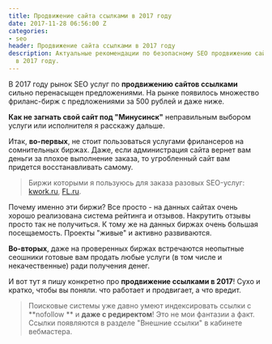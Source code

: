 ```yaml
---
title: Продвижение сайта ссылками в 2017 году
date: 2017-11-28 06:56:00 Z
categories:
- seo
header: Продвижение сайта ссылками в 2017 году
description: Актуальные рекомендации по безопасному SEO продвижению сайта ссылками
  в 2017 году.
---
```


В 2017 году рынок SEO услуг по **продвижению сайтов ссылками** сильно перенасыщен предложениями. На рынке появилось множество фриланс-бирж с предложениями за 500 рублей и даже ниже.

**Как не загнать свой сайт под "Минусинск"** неправильным выбором услуги или исполнителя я расскажу дальше.

Итак, **во-первых**, не стоит пользоваться услугами фрилансеров на сомнительных биржах. Даже, если администрация сайта вернет вам деньги за плохое выполнение заказа, то угробленный сайт вам придется восстанавливать самому.

> Биржи которыми я пользуюсь для заказа разовых SEO-услуг: [kwork.ru](https://kwork.ru/ref/10649), [FL.ru](https://www.fl.ru/).

Почему именно эти биржи? Все просто - на данных сайтах очень хорошо реализована система рейтинга и отзывов. Накрутить отзывы просто так не получиться. К тому же на данных биржах очень большая посещаемость. Проекты "живые" и активно развиваются.

**Во-вторых**, даже на проверенных биржах встречаются неопытные сеошники готовые вам продать любые услуги (в том числе и некачественные) ради получения денег.

И вот тут я пишу конкретно про **продвижение ссылками в 2017**!
Сухо и кратко, чтобы вы поняли. что работает и продвигает, а что вредит.

> Поисковые системы уже давно умеют индексировать ссылки с **nofollow ** и **даже с редиректом**!
Это не мои фантазии а факт. Ссылки появляются в разделе "Внешние ссылки" в кабинете вебмастера.


